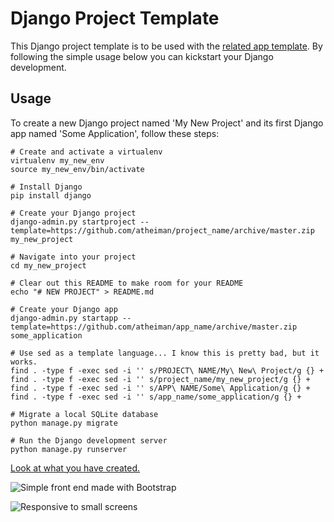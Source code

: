 # Django Project Template

This Django project template is to be used with the [related app template](https://github.com/atheiman/app_name). By following the simple usage below you can kickstart your Django development.

## Usage

To create a new Django project named 'My New Project' and its first Django app named 'Some Application', follow these steps:

```shell
# Create and activate a virtualenv
virtualenv my_new_env
source my_new_env/bin/activate

# Install Django
pip install django

# Create your Django project
django-admin.py startproject --template=https://github.com/atheiman/project_name/archive/master.zip my_new_project

# Navigate into your project
cd my_new_project

# Clear out this README to make room for your README
echo "# NEW PROJECT" > README.md

# Create your Django app
django-admin.py startapp --template=https://github.com/atheiman/app_name/archive/master.zip some_application

# Use sed as a template language... I know this is pretty bad, but it works.
find . -type f -exec sed -i '' s/PROJECT\ NAME/My\ New\ Project/g {} +
find . -type f -exec sed -i '' s/project_name/my_new_project/g {} +
find . -type f -exec sed -i '' s/APP\ NAME/Some\ Application/g {} +
find . -type f -exec sed -i '' s/app_name/some_application/g {} +

# Migrate a local SQLite database
python manage.py migrate

# Run the Django development server
python manage.py runserver
```

[Look at what you have created.](http://127.0.0.1:8000/some_application/)

![Simple front end made with Bootstrap](http://i.imgur.com/4eOf1oH.png)

![Responsive to small screens](http://i.imgur.com/Yx2wf2e.png)
